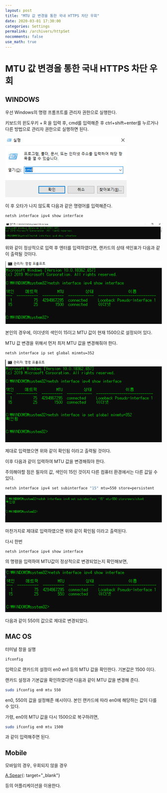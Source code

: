 ```yaml
---
layout: post
title: "MTU 값 변경을 통한 국내 HTTPS 차단 우회"
date: 2020-03-01 17:30:00
categories: Settings
permalink: /archivers/httpSet
nocomments: false
use_math: true
---
```


# MTU 값 변경을 통한 국내 HTTPS 차단 우회

## WINDOWS

우선 Windows의 명령 프롬프트를 관리자 권한으로 실행한다.

키보드의 윈도우키 + R 을 입력 후, cmd를 입력해준 후 ctrl+shift+enter를 누르거나 다른 방법으로 관리자 권한으로 실행하면 된다.

![executeCMD](/assets/posts/2020-03-01-httpSet/exccmd.png)

이 후 오타가 나지 않도록 다음과 같은 명령어를 입력해준다.

```
netsh interface ipv4 show interface
```

![insertcmd](/assets/posts/2020-03-01-httpSet/insertcmd.png)

위와 같이 정상적으로 입력 후 엔터를 입력하였다면, 랜카드의 상태 색인표가 다음과 같이 출력될 것이다.

![intershow](/assets/posts/2020-03-01-httpSet/intershow.png)

본인의 경우에, 이더넷의 색인이 15이고 MTU 값이 현재 1500으로 설정되어 있다.

MTU 값 변경을 위해서 먼저 최저 MTU 값을 변경해줘야 한다.

```
netsh interface ip set global minmtu=352
```

![minmtu](/assets/posts/2020-03-01-httpSet/minmtu.png)

제대로 입력했으면 위와 같이 확인됨 이라고 출력될 것이다.

이후 다음과 같이 입력하여 MTU 값을 변경해줘야 한다.

주의해야할 점은 필자의 값, 색인이 15인 것이지 다른 컴퓨터 환경에서는 다른 값일 수 있다.

```bash
netsh interface ipv4 set subinterface "15" mtu=550 store=persistent
```

![mtuchange](/assets/posts/2020-03-01-httpSet/mtuchange.png)

마찬가지로 제대로 입력하였으면 위와 같이 확인됨 이라고 출력된다.

다시 한번

```
netsh interface ipv4 show interface
```

의 명령을 입력하여 MTU값이 정상적으로 변경되었는지 확인해보면,

![realchanged](/assets/posts/2020-03-01-httpSet/realchanged.png)

다음과 같이 550의 값으로 제대로 변경되었다.

## MAC OS

터미널 창을 실행

```bash
ifconfig
```

입력으로 랜카드의 설정이 en0 en1 등의 MTU 값을 확인한다. 기본값은 1500 이다.

랜카드 설정과 기본값을 확인하였다면 다음과 같이 MTU 값을 변경해 준다.

```bash
sudo ifconfig en0 mtu 550
```

en0, 550의 값을 설정해준 예시이다. 본인 랜카드에 따라 en0에 해당하는 값이 다를 수 있다.

가령, en0의 MTU 값을 다시 1500으로 복구하려면,

```bash
sudo ifconfig en0 mtu 1500
```

과 같이 입력해주면 된다.

## Mobile

모바일의 경우, 우회되지 않을 경우

[A.Spear](https://github.com/aspear-internet/ASpear-desktop-release){: target="\_blank"}

등의 어플리케이션을 이용한다.
